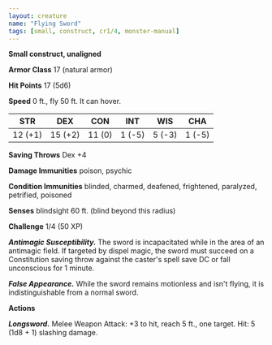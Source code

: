 ```yaml
---
layout: creature
name: "Flying Sword"
tags: [small, construct, cr1/4, monster-manual]
---
```


**Small construct, unaligned**

**Armor Class** 17 (natural armor)

**Hit Points** 17 (5d6)

**Speed** 0 ft., fly 50 ft. It can hover.

|   STR   |   DEX   |   CON   |   INT   |   WIS   |   CHA   |
|:-----:|:-----:|:-----:|:-----:|:-----:|:-----:|
| 12 (+1) | 15 (+2) | 11 (0) | 1 (-5) | 5 (-3) | 1 (-5) |

**Saving Throws** Dex +4

**Damage Immunities** poison, psychic

**Condition Immunities** blinded, charmed, deafened, frightened, paralyzed, petrified, poisoned

**Senses** blindsight 60 ft. (blind beyond this radius)

**Challenge** 1/4 (50 XP)

***Antimagic Susceptibility.*** The sword is incapacitated while in the area of an antimagic field. If targeted by dispel magic, the sword must succeed on a Constitution saving throw against the caster's spell save DC or fall unconscious for 1 minute.

***False Appearance.*** While the sword remains motionless and isn't flying, it is indistinguishable from a normal sword.

**Actions**

***Longsword.*** Melee Weapon Attack: +3 to hit, reach 5 ft., one target. Hit: 5 (1d8 + 1) slashing damage.

